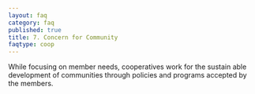 ```yaml
---
layout: faq
category: faq
published: true
title: 7. Concern for Community
faqtype: coop
---
```




While focusing on member needs, cooperatives work for the sustain able development of communities through policies and programs accepted by the members.
